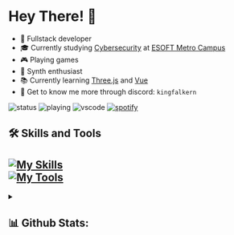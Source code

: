 # Hey There! 👋 
- 🤖 Fullstack developer
- 🎓 Currently studying [Cybersecurity](https://esoft.lk/esoft-courses/pearson-btec-level-5-hnd-in-computing-cyber-security/) at [ESOFT Metro Campus](https://esoft.lk)
- 🎮 Playing games
- 🎵 Synth enthusiast
- 📚 Currently learning [Three.js](https://github.com/mrdoob/three.js/) and [Vue](https://github.com/vuejs)
- 👾 Get to know me more through discord: `kingfalkern`

![status](https://api.statusbadges.me/badge/status/806412205557284875?simple=true)
![playing](https://api.statusbadges.me/badge/playing/806412205557284875)
![vscode](https://api.statusbadges.me/badge/vscode/806412205557284875)
[![spotify](https://api.statusbadges.me/badge/spotify/806412205557284875)](https://api.statusbadges.me/openspotify/806412205557284875)

## 🛠 Skills and Tools
[![My Skills](https://skillicons.dev/icons?i=js,ts,react,threejs,vue,html,scss,tailwind,nodejs,nextjs,cpp,cs,py&theme=dark)](https://skillicons.dev) <br>
[![My Tools](https://skillicons.dev/icons?i=windows,ae,ps,pr,visualstudio,vscode,webstorm,clion,powershell,obsidian,notion,blender,github&theme=dark)](https://skillicons.dev)
--
<details>
  <summary><h2>📊 Github Stats:</h2></summary>
  
<a href="#">![](https://github-readme-stats.vercel.app/api?username=Falkern&theme=dark&hide_border=false&include_all_commits=false&count_private=false)</a><br>
<a href="#">![](https://github-readme-streak-stats.herokuapp.com/?user=Falkern&theme=dark&hide_border=false)</a><br>
<a href="#">![](https://github-readme-stats.vercel.app/api/top-langs/?username=Falkern&theme=dark&hide_border=false&include_all_commits=false&count_private=false&layout=compact)</a>
</details>
